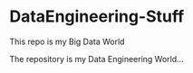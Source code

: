 # DataEngineering-Stuff
This repo is my Big Data World

The repository is my Data Engineering World...


